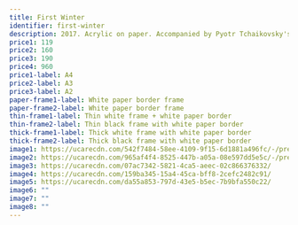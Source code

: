 ```yaml
---
title: First Winter
identifier: first-winter
description: 2017. Acrylic on paper. Accompanied by Pyotr Tchaikovsky's first symphony.
price1: 119
price2: 160
price3: 190
price4: 960
price1-label: A4
price2-label: A3
price3-label: A2
paper-frame1-label: White paper border frame
paper-frame2-label: White paper border frame
thin-frame1-label: Thin white frame + white paper border
thin-frame2-label: Thin black frame with white paper border
thick-frame1-label: Thick white frame with white paper border
thick-frame2-label: Thick black frame with white paper border
image1: https://ucarecdn.com/542f7484-58ee-4109-9f15-6d1881a496fc/-/preview/-/enhance/38/
image2: https://ucarecdn.com/965af4f4-8525-447b-a05a-08e597dd5e5c/-/preview/-/rotate/270/-/enhance/62/-/sharp/7/
image3: https://ucarecdn.com/07ac7342-5821-4ca5-aeec-02c866376332/
image4: https://ucarecdn.com/159ba345-15a4-45ca-bff8-2cefc2482c91/
image5: https://ucarecdn.com/da55a853-797d-43e5-b5ec-7b9bfa550c22/
image6: ""
image7: ""
image8: ""
---
```

